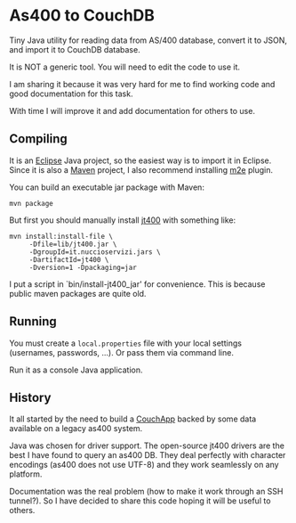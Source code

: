 As400 to CouchDB
================

Tiny Java utility for reading data from AS/400 database, convert it to JSON, and import it to CouchDB database.

It is NOT a generic tool. You will need to edit the code to use it.

I am sharing it because it was very hard for me to find working code and good documentation for this task.

With time I will improve it and add documentation for others to use.

Compiling
--------------
It is an [Eclipse](http://www.eclipse.org/) Java project, so the easiest way is to import it in Eclipse. Since it is also a [Maven](http://maven.apache.org/) project, I also recommend installing [m2e](http://www.eclipse.org/m2e/) plugin.

You can build an executable jar package with Maven:

    mvn package

But first you should manually install [jt400](http://jt400.sourceforge.net/) with something like:

    mvn install:install-file \
         -Dfile=lib/jt400.jar \
         -DgroupId=it.nuccioservizi.jars \
         -DartifactId=jt400 \
         -Dversion=1 -Dpackaging=jar

I put a script in `bin/install-jt400_jar' for convenience. This is because public maven packages are quite old.

Running
-------
You must create a `local.properties` file with your local settings (usernames, passwords, ...). Or pass them via command line.

Run it as a console Java application.

History
----------
It all started by the need to build a [CouchApp](http://couchapp.org/) backed by some data available on a legacy as400 system.

Java was chosen for driver support. The open-source jt400 drivers are the best I have found to query an as400 DB. They deal perfectly with character encodings (as400 does not use UTF-8) and they work seamlessly on any platform.

Documentation was the real problem (how to make it work through an SSH tunnel?). So I have decided to share this code hoping it will be useful to others.
